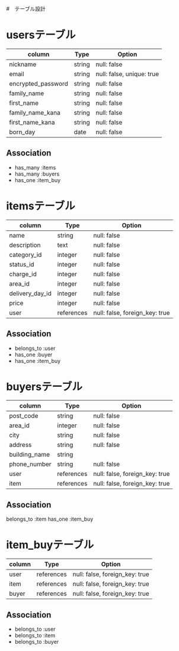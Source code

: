 #　テーブル設計

# usersテーブル

| column             | Type   | Option                    |
| ------------------ | ------ | ------------------------- |
| nickname           | string | null: false               |
| email              | string | null: false, unique: true |
| encrypted_password | string | null: false               |
| family_name        | string | null: false               |
| first_name         | string | null: false               |
| family_name_kana   | string | null: false               |
| first_name_kana    | string | null: false               |
| born_day           | date   | null: false               |

## Association
- has_many :items
- has_many :buyers
- has_one :item_buy

# itemsテーブル
| column                | Type       | Option                         |
| --------------------- | ---------- | ------------------------------ |
| name                  | string     | null: false                    |
| description           | text       | null: false                    |
| category_id           | integer    | null: false                    |
| status_id             | integer    | null: false                    |
| charge_id             | integer    | null: false                    |
| area_id               | integer    | null: false                    |
| delivery_day_id       | integer    | null: false                    |
| price                 | integer    | null: false                    |
| user                  | references | null: false, foreign_key: true |

## Association
- belongs_to :user
- has_one :buyer
- has_one :item_buy

# buyersテーブル
| column             | Type       | Option                          |
| ------------------ | ---------- | ------------------------------- |
| post_code          | string     | null: false                     |
| area_id            | integer    | null: false                     |
| city               | string     | null: false                     |
| address            | string     | null: false                     |
| building_name      | string     |                                 |
| phone_number       | string     | null: false                     |
| user               | references | null: false, foreign_key: true  |
| item               | references | null: false, foreign_key: true  |

## Association
belongs_to :item
has_one :item_buy

# item_buyテーブル
| column             | Type       | Option                          |
| ------------------ | ---------- | ------------------------------- |
| user               | references | null: false, foreign_key: true  |
| item               | references | null: false, foreign_key: true  |
| buyer              | references | null: false, foreign_key: true  |

## Association
- belongs_to :user
- belongs_to :item
- belongs_to :buyer

